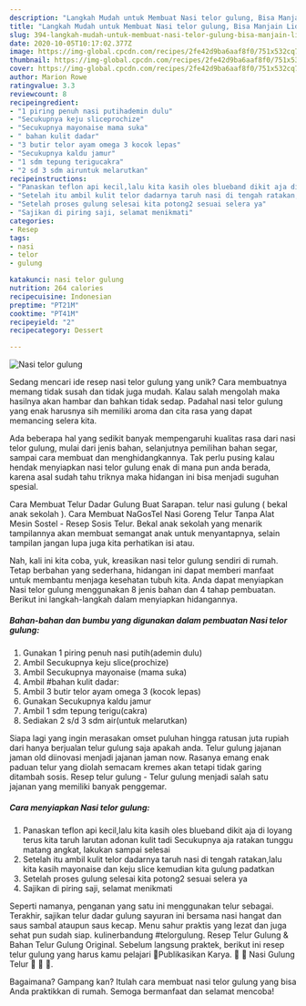 ```yaml
---
description: "Langkah Mudah untuk Membuat Nasi telor gulung, Bisa Manjain Lidah"
title: "Langkah Mudah untuk Membuat Nasi telor gulung, Bisa Manjain Lidah"
slug: 394-langkah-mudah-untuk-membuat-nasi-telor-gulung-bisa-manjain-lidah
date: 2020-10-05T10:17:02.377Z
image: https://img-global.cpcdn.com/recipes/2fe42d9ba6aaf8f0/751x532cq70/nasi-telor-gulung-foto-resep-utama.jpg
thumbnail: https://img-global.cpcdn.com/recipes/2fe42d9ba6aaf8f0/751x532cq70/nasi-telor-gulung-foto-resep-utama.jpg
cover: https://img-global.cpcdn.com/recipes/2fe42d9ba6aaf8f0/751x532cq70/nasi-telor-gulung-foto-resep-utama.jpg
author: Marion Rowe
ratingvalue: 3.3
reviewcount: 8
recipeingredient:
- "1 piring penuh nasi putihademin dulu"
- "Secukupnya keju sliceprochize"
- "Secukupnya mayonaise mama suka"
- " bahan kulit dadar"
- "3 butir telor ayam omega 3 kocok lepas"
- "Secukupnya kaldu jamur"
- "1 sdm tepung terigucakra"
- "2 sd 3 sdm airuntuk melarutkan"
recipeinstructions:
- "Panaskan teflon api kecil,lalu kita kasih oles blueband dikit aja di loyang terus kita taruh larutan adonan kulit tadi Secukupnya aja ratakan tunggu matang angkat, lakukan sampai selesai"
- "Setelah itu ambil kulit telor dadarnya taruh nasi di tengah ratakan,lalu kita kasih mayonaise dan keju slice kemudian kita gulung padatkan"
- "Setelah proses gulung selesai kita potong2 sesuai selera ya"
- "Sajikan di piring saji, selamat menikmati"
categories:
- Resep
tags:
- nasi
- telor
- gulung

katakunci: nasi telor gulung 
nutrition: 264 calories
recipecuisine: Indonesian
preptime: "PT21M"
cooktime: "PT41M"
recipeyield: "2"
recipecategory: Dessert

---
```



![Nasi telor gulung](https://img-global.cpcdn.com/recipes/2fe42d9ba6aaf8f0/751x532cq70/nasi-telor-gulung-foto-resep-utama.jpg)

Sedang mencari ide resep nasi telor gulung yang unik? Cara membuatnya memang tidak susah dan tidak juga mudah. Kalau salah mengolah maka hasilnya akan hambar dan bahkan tidak sedap. Padahal nasi telor gulung yang enak harusnya sih memiliki aroma dan cita rasa yang dapat memancing selera kita.

Ada beberapa hal yang sedikit banyak mempengaruhi kualitas rasa dari nasi telor gulung, mulai dari jenis bahan, selanjutnya pemilihan bahan segar, sampai cara membuat dan menghidangkannya. Tak perlu pusing kalau hendak menyiapkan nasi telor gulung enak di mana pun anda berada, karena asal sudah tahu triknya maka hidangan ini bisa menjadi suguhan spesial.

Cara Membuat Telur Dadar Gulung Buat Sarapan. telur nasi gulung ( bekal anak sekolah ). Cara Membuat NaGosTel Nasi Goreng Telur Tanpa Alat Mesin Sostel - Resep Sosis Telur. Bekal anak sekolah yang menarik tampilannya akan membuat semangat anak untuk menyantapnya, selain tampilan jangan lupa juga kita perhatikan isi atau.


Nah, kali ini kita coba, yuk, kreasikan nasi telor gulung sendiri di rumah. Tetap berbahan yang sederhana, hidangan ini dapat memberi manfaat untuk membantu menjaga kesehatan tubuh kita. Anda dapat menyiapkan Nasi telor gulung menggunakan 8 jenis bahan dan 4 tahap pembuatan. Berikut ini langkah-langkah dalam menyiapkan hidangannya.

<!--inarticleads1-->

##### Bahan-bahan dan bumbu yang digunakan dalam pembuatan Nasi telor gulung:

1. Gunakan 1 piring penuh nasi putih(ademin dulu)
1. Ambil Secukupnya keju slice(prochize)
1. Ambil Secukupnya mayonaise (mama suka)
1. Ambil  #bahan kulit dadar:
1. Ambil 3 butir telor ayam omega 3 (kocok lepas)
1. Gunakan Secukupnya kaldu jamur
1. Ambil 1 sdm tepung terigu(cakra)
1. Sediakan 2 s/d 3 sdm air(untuk melarutkan)


Siapa lagi yang ingin merasakan omset puluhan hingga ratusan juta rupiah dari hanya berjualan telur gulung saja apakah anda. Telur gulung jajanan jaman old diinovasi menjadi jajanan jaman now. Rasanya emang enak paduan telur yang diolah semacam kremes akan tetapi tidak garing ditambah sosis. Resep telur gulung - Telur gulung menjadi salah satu jajanan yang memiliki banyak penggemar. 

<!--inarticleads2-->

##### Cara menyiapkan Nasi telor gulung:

1. Panaskan teflon api kecil,lalu kita kasih oles blueband dikit aja di loyang terus kita taruh larutan adonan kulit tadi Secukupnya aja ratakan tunggu matang angkat, lakukan sampai selesai
1. Setelah itu ambil kulit telor dadarnya taruh nasi di tengah ratakan,lalu kita kasih mayonaise dan keju slice kemudian kita gulung padatkan
1. Setelah proses gulung selesai kita potong2 sesuai selera ya
1. Sajikan di piring saji, selamat menikmati


Seperti namanya, penganan yang satu ini menggunakan telur sebagai. Terakhir, sajikan telur dadar gulung sayuran ini bersama nasi hangat dan saus sambal ataupun saus kecap. Menu sahur praktis yang lezat dan juga sehat pun sudah siap. kulinerbandung #telorgulung. Resep Telur Gulung &amp; Bahan Telur Gulung Original. Sebelum langsung praktek, berikut ini resep telur gulung yang harus kamu pelajari Publikasikan Karya.   Nasi Gulung Telur   . 

Bagaimana? Gampang kan? Itulah cara membuat nasi telor gulung yang bisa Anda praktikkan di rumah. Semoga bermanfaat dan selamat mencoba!
